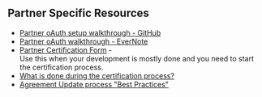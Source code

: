 ## Partner Specific Resources

*  [Partner oAuth setup walkthrough - GitHub](https://github.com/skaboy71/AdobeSign-resources/blob/master/more/Partner%20oAuth%20Walkthrough.md)
*  [Partner oAuth walkthrough - EverNote](https://www.evernote.com/l/AgVqJ3PjUXpGcLC_Ht4RfPO6079UxKtxvdQ)
*  [Partner Certification Form](https://na1.documents.adobe.com/public/esignWidget?wid=CBFCIBAA3AAABLblqZhArPiODV0YFYM_G1PVuVUqmgnhJAShbu_hNvGLo0Ht_b0sZ6ndwRCFd3ThXVzcQxkI) - </br>Use this when your development is mostly done and you need to start the certification process.
*  [What is done during the certification process?](https://github.com/skaboy71/AdobeSign-resources/blob/master/Answers/Certification-process.md#partner-application-certification)
*  [Agreement Update process "Best Practices"](https://github.com/skaboy71/AdobeSign-resources/blob/master/more/agreement_status_updates_webhooks_polling.md)
